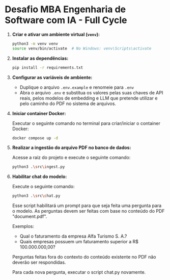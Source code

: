 # Desafio MBA Engenharia de Software com IA - Full Cycle

1. **Criar e ativar um ambiente virtual (`venv`):**

   ```bash
   python3 -m venv venv
   source venv/bin/activate  # No Windows: venv\Scripts\activate
   ```

2. **Instalar as dependências:**

   ```bash
   pip install -r requirements.txt
   ```

3. **Configurar as variáveis de ambiente:**

   - Duplique o arquivo `.env.example` e renomeie para `.env`
   - Abra o arquivo `.env` e substitua os valores pelas suas chaves de API reais, pelos modelos de embedding e LLM que pretende utilizar e pelo caminho do PDF no sistema de arquivos.

3. **Iniciar container Docker:**

   Executar o seguinte comando no terminal para criar/iniciar o container Docker:

   ```bash
   docker compose up -d
   ```

4. **Realizar a ingestão do arquivo PDF no banco de dados:**

   Acesse a raiz do projeto e execute o seguinte comando:

   ```bash
   python3 .\src\ingest.py
   ```

4. **Habilitar chat do modelo:**

   Execute o seguinte comando:

   ```bash
   python3 .\src\chat.py
   ```
   Esse script habilitará um prompt para que seja feita uma pergunta para o modelo. As perguntas devem ser feitas com base no conteúdo do PDF "document.pdf".

   Exemplos:
      - Qual o faturamento da empresa Alfa Turismo S. A.?
      - Quais empresas possuem um faturamento superior a R$ 100.000.000,00?

   Perguntas feitas fora do contexto do conteúdo existente no PDF não deverão ser respondidas.

   Para cada nova pergunta, executar o script chat.py novamente.